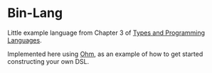 # Bin-Lang

Little example language from Chapter 3 of [Types and Programming Languages](https://www.cis.upenn.edu/~bcpierce/tapl/).

Implemented here using [Ohm](https://github.com/cdglabs/ohm), as an example of
how to get started constructing your own DSL.
